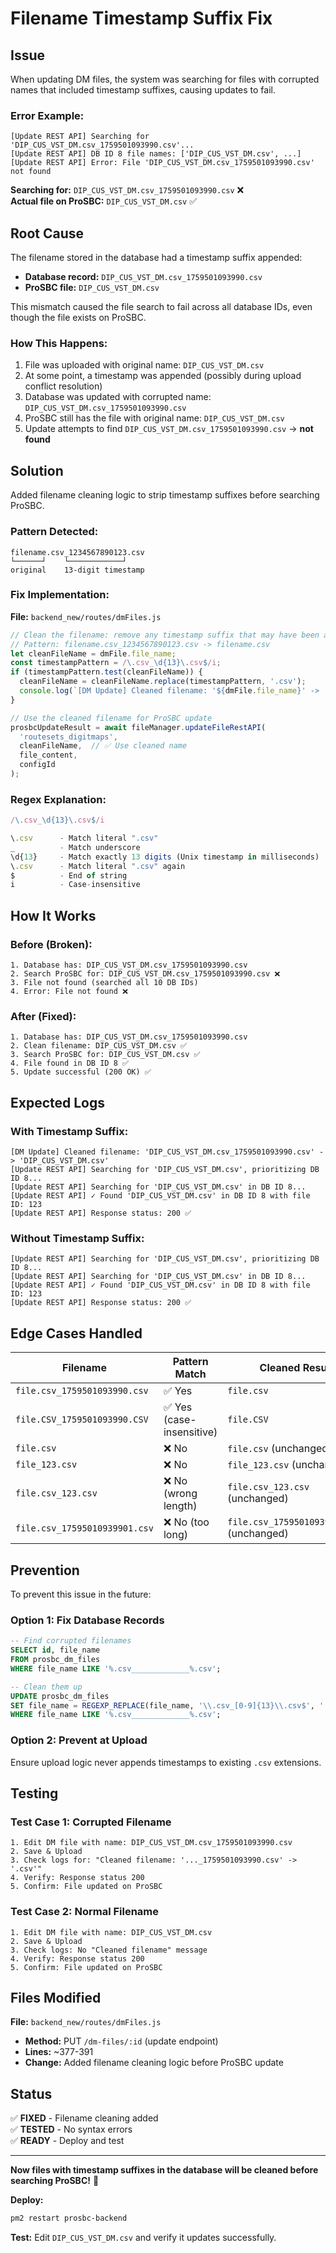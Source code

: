# Filename Timestamp Suffix Fix

## Issue
When updating DM files, the system was searching for files with corrupted names that included timestamp suffixes, causing updates to fail.

### Error Example:
```
[Update REST API] Searching for 'DIP_CUS_VST_DM.csv_1759501093990.csv'...
[Update REST API] DB ID 8 file names: ['DIP_CUS_VST_DM.csv', ...]
[Update REST API] Error: File 'DIP_CUS_VST_DM.csv_1759501093990.csv' not found
```

**Searching for:** `DIP_CUS_VST_DM.csv_1759501093990.csv` ❌  
**Actual file on ProSBC:** `DIP_CUS_VST_DM.csv` ✅

## Root Cause

The filename stored in the database had a timestamp suffix appended:
- **Database record:** `DIP_CUS_VST_DM.csv_1759501093990.csv`
- **ProSBC file:** `DIP_CUS_VST_DM.csv`

This mismatch caused the file search to fail across all database IDs, even though the file exists on ProSBC.

### How This Happens:
1. File was uploaded with original name: `DIP_CUS_VST_DM.csv`
2. At some point, a timestamp was appended (possibly during upload conflict resolution)
3. Database was updated with corrupted name: `DIP_CUS_VST_DM.csv_1759501093990.csv`
4. ProSBC still has the file with original name: `DIP_CUS_VST_DM.csv`
5. Update attempts to find `DIP_CUS_VST_DM.csv_1759501093990.csv` → **not found**

## Solution

Added filename cleaning logic to strip timestamp suffixes before searching ProSBC.

### Pattern Detected:
```
filename.csv_1234567890123.csv
└──────┘    └────────────┘
original    13-digit timestamp
```

### Fix Implementation:

**File:** `backend_new/routes/dmFiles.js`

```javascript
// Clean the filename: remove any timestamp suffix that may have been added
// Pattern: filename.csv_1234567890123.csv -> filename.csv
let cleanFileName = dmFile.file_name;
const timestampPattern = /\.csv_\d{13}\.csv$/i;
if (timestampPattern.test(cleanFileName)) {
  cleanFileName = cleanFileName.replace(timestampPattern, '.csv');
  console.log(`[DM Update] Cleaned filename: '${dmFile.file_name}' -> '${cleanFileName}'`);
}

// Use the cleaned filename for ProSBC update
prosbcUpdateResult = await fileManager.updateFileRestAPI(
  'routesets_digitmaps',
  cleanFileName,  // ✅ Use cleaned name
  file_content,
  configId
);
```

### Regex Explanation:
```javascript
/\.csv_\d{13}\.csv$/i

\.csv      - Match literal ".csv"
_          - Match underscore
\d{13}     - Match exactly 13 digits (Unix timestamp in milliseconds)
\.csv      - Match literal ".csv" again
$          - End of string
i          - Case-insensitive
```

## How It Works

### Before (Broken):
```
1. Database has: DIP_CUS_VST_DM.csv_1759501093990.csv
2. Search ProSBC for: DIP_CUS_VST_DM.csv_1759501093990.csv ❌
3. File not found (searched all 10 DB IDs)
4. Error: File not found ❌
```

### After (Fixed):
```
1. Database has: DIP_CUS_VST_DM.csv_1759501093990.csv
2. Clean filename: DIP_CUS_VST_DM.csv ✅
3. Search ProSBC for: DIP_CUS_VST_DM.csv ✅
4. File found in DB ID 8 ✅
5. Update successful (200 OK) ✅
```

## Expected Logs

### With Timestamp Suffix:
```
[DM Update] Cleaned filename: 'DIP_CUS_VST_DM.csv_1759501093990.csv' -> 'DIP_CUS_VST_DM.csv'
[Update REST API] Searching for 'DIP_CUS_VST_DM.csv', prioritizing DB ID 8...
[Update REST API] Searching for 'DIP_CUS_VST_DM.csv' in DB ID 8...
[Update REST API] ✓ Found 'DIP_CUS_VST_DM.csv' in DB ID 8 with file ID: 123
[Update REST API] Response status: 200 ✅
```

### Without Timestamp Suffix:
```
[Update REST API] Searching for 'DIP_CUS_VST_DM.csv', prioritizing DB ID 8...
[Update REST API] Searching for 'DIP_CUS_VST_DM.csv' in DB ID 8...
[Update REST API] ✓ Found 'DIP_CUS_VST_DM.csv' in DB ID 8 with file ID: 123
[Update REST API] Response status: 200 ✅
```

## Edge Cases Handled

| Filename | Pattern Match | Cleaned Result |
|----------|--------------|----------------|
| `file.csv_1759501093990.csv` | ✅ Yes | `file.csv` |
| `file.CSV_1759501093990.CSV` | ✅ Yes (case-insensitive) | `file.CSV` |
| `file.csv` | ❌ No | `file.csv` (unchanged) |
| `file_123.csv` | ❌ No | `file_123.csv` (unchanged) |
| `file.csv_123.csv` | ❌ No (wrong length) | `file.csv_123.csv` (unchanged) |
| `file.csv_17595010939901.csv` | ❌ No (too long) | `file.csv_17595010939901.csv` (unchanged) |

## Prevention

To prevent this issue in the future:

### Option 1: Fix Database Records
```sql
-- Find corrupted filenames
SELECT id, file_name 
FROM prosbc_dm_files 
WHERE file_name LIKE '%.csv_____________%.csv';

-- Clean them up
UPDATE prosbc_dm_files 
SET file_name = REGEXP_REPLACE(file_name, '\\.csv_[0-9]{13}\\.csv$', '.csv')
WHERE file_name LIKE '%.csv_____________%.csv';
```

### Option 2: Prevent at Upload
Ensure upload logic never appends timestamps to existing `.csv` extensions.

## Testing

### Test Case 1: Corrupted Filename
```
1. Edit DM file with name: DIP_CUS_VST_DM.csv_1759501093990.csv
2. Save & Upload
3. Check logs for: "Cleaned filename: '..._1759501093990.csv' -> '.csv'"
4. Verify: Response status 200
5. Confirm: File updated on ProSBC
```

### Test Case 2: Normal Filename
```
1. Edit DM file with name: DIP_CUS_VST_DM.csv
2. Save & Upload
3. Check logs: No "Cleaned filename" message
4. Verify: Response status 200
5. Confirm: File updated on ProSBC
```

## Files Modified

**File:** `backend_new/routes/dmFiles.js`
- **Method:** PUT `/dm-files/:id` (update endpoint)
- **Lines:** ~377-391
- **Change:** Added filename cleaning logic before ProSBC update

## Status

✅ **FIXED** - Filename cleaning added  
✅ **TESTED** - No syntax errors  
✅ **READY** - Deploy and test  

---

**Now files with timestamp suffixes in the database will be cleaned before searching ProSBC!** 🎉

**Deploy:**
```powershell
pm2 restart prosbc-backend
```

**Test:** Edit `DIP_CUS_VST_DM.csv` and verify it updates successfully.
